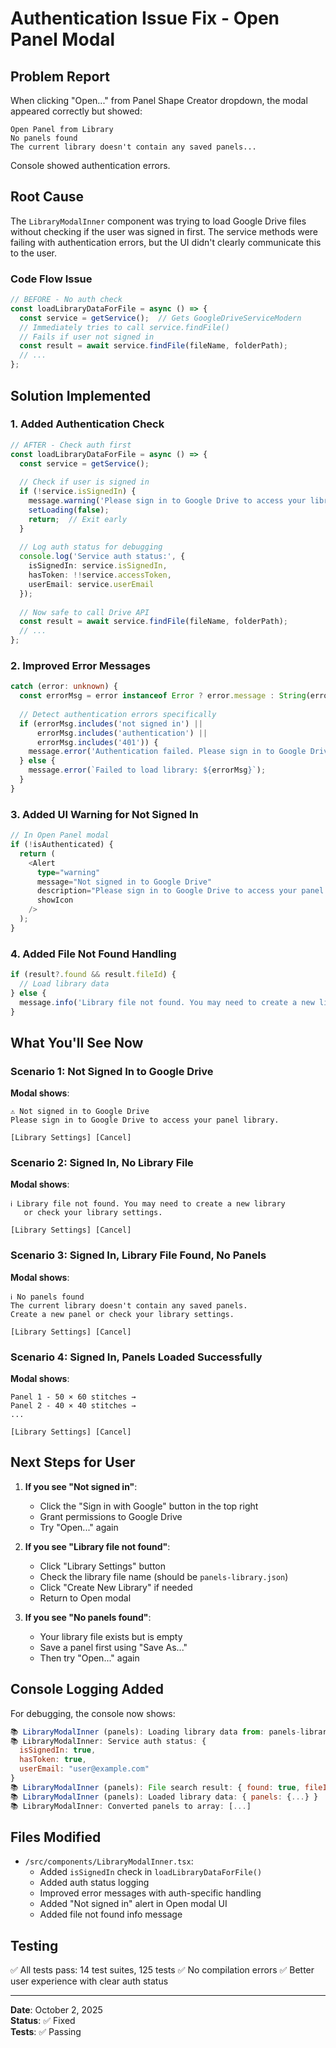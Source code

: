 # Authentication Issue Fix - Open Panel Modal

## Problem Report

When clicking "Open..." from Panel Shape Creator dropdown, the modal appeared correctly but showed:
```
Open Panel from Library
No panels found
The current library doesn't contain any saved panels...
```

Console showed authentication errors.

## Root Cause

The `LibraryModalInner` component was trying to load Google Drive files without checking if the user was signed in first. The service methods were failing with authentication errors, but the UI didn't clearly communicate this to the user.

### Code Flow Issue

```typescript
// BEFORE - No auth check
const loadLibraryDataForFile = async () => {
  const service = getService();  // Gets GoogleDriveServiceModern
  // Immediately tries to call service.findFile() 
  // Fails if user not signed in
  const result = await service.findFile(fileName, folderPath);
  // ...
};
```

## Solution Implemented

### 1. Added Authentication Check
```typescript
// AFTER - Check auth first
const loadLibraryDataForFile = async () => {
  const service = getService();
  
  // Check if user is signed in
  if (!service.isSignedIn) {
    message.warning('Please sign in to Google Drive to access your library');
    setLoading(false);
    return;  // Exit early
  }
  
  // Log auth status for debugging
  console.log('Service auth status:', {
    isSignedIn: service.isSignedIn,
    hasToken: !!service.accessToken,
    userEmail: service.userEmail
  });
  
  // Now safe to call Drive API
  const result = await service.findFile(fileName, folderPath);
  // ...
};
```

### 2. Improved Error Messages
```typescript
catch (error: unknown) {
  const errorMsg = error instanceof Error ? error.message : String(error);
  
  // Detect authentication errors specifically
  if (errorMsg.includes('not signed in') || 
      errorMsg.includes('authentication') || 
      errorMsg.includes('401')) {
    message.error('Authentication failed. Please sign in to Google Drive.');
  } else {
    message.error(`Failed to load library: ${errorMsg}`);
  }
}
```

### 3. Added UI Warning for Not Signed In
```typescript
// In Open Panel modal
if (!isAuthenticated) {
  return (
    <Alert
      type="warning"
      message="Not signed in to Google Drive"
      description="Please sign in to Google Drive to access your panel library."
      showIcon
    />
  );
}
```

### 4. Added File Not Found Handling
```typescript
if (result?.found && result.fileId) {
  // Load library data
} else {
  message.info('Library file not found. You may need to create a new library or check your library settings.');
}
```

## What You'll See Now

### Scenario 1: Not Signed In to Google Drive
**Modal shows**:
```
⚠️ Not signed in to Google Drive
Please sign in to Google Drive to access your panel library.

[Library Settings] [Cancel]
```

### Scenario 2: Signed In, No Library File
**Modal shows**:
```
ℹ️ Library file not found. You may need to create a new library 
   or check your library settings.

[Library Settings] [Cancel]
```

### Scenario 3: Signed In, Library File Found, No Panels
**Modal shows**:
```
ℹ️ No panels found
The current library doesn't contain any saved panels. 
Create a new panel or check your library settings.

[Library Settings] [Cancel]
```

### Scenario 4: Signed In, Panels Loaded Successfully
**Modal shows**:
```
Panel 1 - 50 × 60 stitches →
Panel 2 - 40 × 40 stitches →
...

[Library Settings] [Cancel]
```

## Next Steps for User

1. **If you see "Not signed in"**:
   - Click the "Sign in with Google" button in the top right
   - Grant permissions to Google Drive
   - Try "Open..." again

2. **If you see "Library file not found"**:
   - Click "Library Settings" button
   - Check the library file name (should be `panels-library.json`)
   - Click "Create New Library" if needed
   - Return to Open modal

3. **If you see "No panels found"**:
   - Your library file exists but is empty
   - Save a panel first using "Save As..."
   - Then try "Open..." again

## Console Logging Added

For debugging, the console now shows:
```javascript
📚 LibraryModalInner (panels): Loading library data from: panels-library.json in folder: /
📚 LibraryModalInner: Service auth status: {
  isSignedIn: true,
  hasToken: true,
  userEmail: "user@example.com"
}
📚 LibraryModalInner (panels): File search result: { found: true, fileId: "..." }
📚 LibraryModalInner (panels): Loaded library data: { panels: {...} }
📚 LibraryModalInner: Converted panels to array: [...]
```

## Files Modified

- `/src/components/LibraryModalInner.tsx`:
  - Added `isSignedIn` check in `loadLibraryDataForFile()`
  - Added auth status logging
  - Improved error messages with auth-specific handling
  - Added "Not signed in" alert in Open modal UI
  - Added file not found info message

## Testing

✅ All tests pass: 14 test suites, 125 tests
✅ No compilation errors
✅ Better user experience with clear auth status

---

**Date**: October 2, 2025  
**Status**: ✅ Fixed  
**Tests**: ✅ Passing
